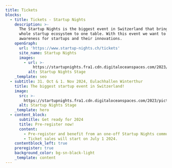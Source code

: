```yaml
---
title: Tickets
blocks:
  - title: Tickets - Startup Nights
    description: >-
      The Startup Nights is the biggest event in Switzerland that brings the
      whole startup ecosystem to one table. With this event we want to create
      awareness for startups and their innovations.
    openGraph:
      url: 'https://www.startup-nights.ch/tickets'
      site_name: Startup Nights
      images:
        - url: >-
            https://startupnights.fra1.cdn.digitaloceanspaces.com/2023/pictures/2023-sn-main-stage-01.jpg
          alt: Startup Nights Stage
    _template: seo
  - subtitle: 31. Oct & 1. Nov 2024, Eulachhallen Winterthur
    title: The biggest startup event in Switzerland!
    image:
      src: >-
        https://startupnights.fra1.cdn.digitaloceanspaces.com/2023/pictures/2023-sn-main-stage-01.jpg
      alt: Startup Nights Stage
    _template: hero
  - content_block:
      subtitle: Get ready for 2024
      title: Pre-register now!
      content:
        - Pre-register and benefit from an one-off Startup Nights community discount.
        - Ticket sales will start on July 1 2024.
    contentblock_left: true
    preregister: true
    background_color: bg-sn-black-light
    _template: content
---
```


